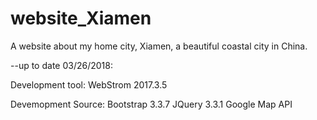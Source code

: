 # website_Xiamen
A website about my home city, Xiamen, a beautiful coastal city in China.

--up to date 03/26/2018:
 
 Development tool: 
 WebStrom 2017.3.5
 
 Devemopment Source: 
 Bootstrap 3.3.7
 JQuery 3.3.1
 Google Map API
